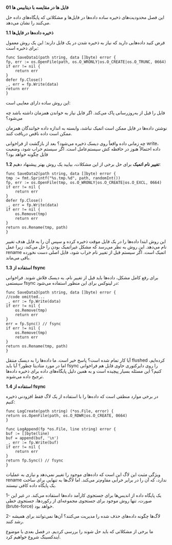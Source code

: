 **01 فایل ها در مقایسه با دیتابیس ها**

 این فصل محدودیت‌های ذخیره ساده داده‌ها در فایل‌ها و مشکلاتی که پایگاه‌های داده حل می‌کنند را نشان می‌دهد. 

 **1.1 ذخیره داده‌ها در فایل‌ها**
 
 
  فرض کنید داده‌هایی دارید که 
 نیاز به ذخیره شدن در یک فایل دارند؛ این یک روش معمول برای  ذخبره است:

    func SaveData1(path string, data []byte) error {
    fp, err := os.OpenFile(path, os.O_WRONLY|os.O_CREATE|os.O_TRUNC, 0664)
    if err != nil {
        return err
    }
    defer fp.Close()
    _, err = fp.Write(data)
    return err
    }

این روش ساده دارای معایبی است:

فایل را قبل از به‌روزرسانی پاک می‌کند. 
اگر فایل نیاز به خواندن همزمان داشته باشد چه می‌شود؟

نوشتن داده‌ها در فایل ممکن است اتمیک نباشد، وابسته به اندازه داده خوانندگان همزمان ممکن است داده ناقص دریافت کنند.

چه زمانی داده واقعاً روی دیسک ذخیره می‌شود؟
 بعد از بازگشت از فراخوانی write، داده احتمالاً هنوز در حافظه کش سیستم‌عامل است.
 اگر سیستم خراب شود، وضعیت فایل چگونه خواهد بود؟

 **1.2 تغییر نام اتمیک**
 برای حل برخی از این مشکلات، بیایید یک روش بهتر پیشنهاد دهیم:

    func SaveData2(path string, data []byte) error {
    tmp := fmt.Sprintf("%s.tmp.%d", path, randomInt())
    fp, err := os.OpenFile(tmp, os.O_WRONLY|os.O_CREATE|os.O_EXCL, 0664)
    if err != nil {
        return err
    }
    defer fp.Close()
    _, err = fp.Write(data)
    if err != nil {
        os.Remove(tmp)
        return err
    }
    return os.Rename(tmp, path)
    }

این روش ابتدا داده‌ها را در یک فایل موقت ذخیره کرده و سپس آن را به فایل هدف تغییر نام می‌دهد. این روش به نظر می‌رسد که مشکل غیراتمیک بودن را حل می‌کند، زیرا عمل rename اتمیک است. اگر سیستم قبل از تغییر نام خراب شود، فایل اصلی دست نخورده باقی می‌ماند.



 **1.3 استفاده از fsync**

برای رفع کامل مشکل، داده‌ها باید قبل از تغییر نام، به دیسک فلاش شوند. فراخوانی سیستمی fsync در لینوکس برای این منظور استفاده می‌شود:
    
    func SaveData3(path string, data []byte) error {
    //code omitted...
    _, err := fp.Write(data)
    if err != nil {
        os.Remove(tmp)
        return err
    }
    err = fp.Sync() // fsync
    if err != nil {
        os.Remove(tmp)
        return err
    }
    return os.Rename(tmp, path)
    }

آیا کار تمام شده است؟ پاسخ خیر است. ما داده‌ها را به دیسک منتقل flushed کرده‌ایم، اما در مورد متادیتا چطور؟ آیا باید fsync را روی دایرکتوری حاوی فایل هم فراخوانی کنیم؟ این مسئله بسیار پیچیده است و به همین دلیل پایگاه‌های داده برای ذخیره داده‌ها ترجیح داده می‌شوند.

 **1.4 استفاده از fsync**

 در برخی موارد منطقی است که داده‌ها را با استفاده از یک لاگ فقط افزودنی ذخیره کنیم:

    func LogCreate(path string) (*os.File, error) {
    return os.OpenFile(path, os.O_RDWR|os.O_CREATE, 0664)
    }

    func LogAppend(fp *os.File, line string) error {
    buf := []byte(line)
    buf = append(buf, '\n')
    _, err := fp.Write(buf)
    if err != nil {
        return err
    }
    return fp.Sync() // fsync
    }

ویژگی مثبت این لاگ این است که داده‌های موجود را تغییر نمی‌دهد و نیازی به عملیات rename ندارد، که آن را در برابر خرابی مقاوم‌تر می‌کند. اما لاگ‌ها به تنهایی برای ساخت یک پایگاه داده کافی نیستند.

1- یک پایگاه داده از اندیس‌ها برای جستجوی کارآمد داده‌ها استفاده می‌کند. در غیر این صورت، تنها روش موجود برای جستجوی مجموعه‌ای از رکوردها، جستجوی خطی (brute-force) خواهد بود.

2- 
لاگ‌ها چگونه داده‌های حذف شده را مدیریت می‌کنند؟ آن‌ها نمی‌توانند برای همیشه رشد کنند.


ما برخی از مشکلاتی که باید حل شوند را بررسی کردیم. در فصل بعدی با موضوع ایندکسینگ شروع خواهیم کرد.